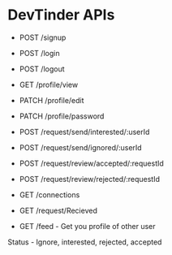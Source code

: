 # DevTinder APIs

- POST /signup
- POST /login
- POST /logout

- GET /profile/view
- PATCH /profile/edit
- PATCH /profile/password

- POST /request/send/interested/:userId
- POST /request/send/ignored/:userId

- POST /request/review/accepted/:requestId
- POST /request/review/rejected/:requestId

- GET /connections
- GET /request/Recieved
- GET /feed - Get you profile of other user

Status - Ignore, interested, rejected, accepted